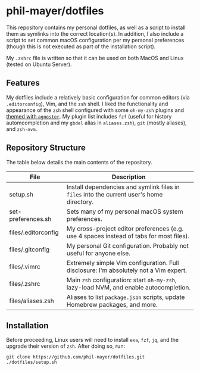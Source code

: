 # phil-mayer/dotfiles

This repository contains my personal dotfiles, as well as a script to install them as symlinks into the correct
location(s). In addition, I also include a script to set common macOS configuration per my personal preferences (though
this is not executed as part of the installation script).

My `.zshrc` file is written so that it can be used on both MacOS and Linux (tested on Ubuntu Server).

## Features

My dotfiles include a relatively basic configuration for common editors (via `.editorconfig`), Vim, and the `zsh` shell.
I liked the functionality and appearance of the `zsh` shell configured with some `oh-my-zsh` plugins and [themed with
`agnoster`](https://github.com/robbyrussell/oh-my-zsh/wiki/Themes#agnoster). My plugin list includes `fzf` (useful for
history automcompletion and my `gbdel` alias in `aliases.zsh`), `git` (mostly aliases), and `zsh-nvm`.

## Repository Structure

The table below details the main contents of the repository.

| File                | Description |
| ------------------- | ----------------------------------------------------------------------------------------------- |
| setup.sh            | Install dependencies and symlink files in `files` into the current user's home directory.       |
| set-preferences.sh  | Sets many of my personal macOS system preferences.                                              |
| files/.editorconfig | My cross-project editor preferences (e.g. use 4 spaces instead of tabs for most files).         |
| files/.gitconfig    | My personal Git configuration. Probably not useful for anyone else.                             |
| files/.vimrc        | Extremely simple Vim configuration. Full disclosure: I'm absolutely not a Vim expert.           |
| files/.zshrc        | Main `zsh` configuration: start `oh-my-zsh`, lazy-load NVM, and enable autocompletion.          |
| files/aliases.zsh   | Aliases to list `package.json` scripts, update Homebrew packages, and more.                     |

## Installation

Before proceeding, Linux users will need to install `exa`, `fzf`, `jq`, and the upgrade their version of `zsh`. After doing so, run:

```(sh)
git clone https://github.com/phil-mayer/dotfiles.git
./dotfiles/setup.sh
```
